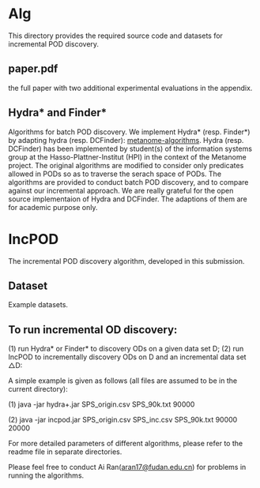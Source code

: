 # Alg
This directory provides the required source code and datasets for incremental POD discovery.

## paper.pdf
the full paper with two additional experimental evaluations in the appendix.

## Hydra* and Finder*
Algorithms for batch POD discovery. We implement Hydra* (resp. Finder*) by adapting hydra (resp. DCFinder): [metanome-algorithms](https://github.com/HPI-Information-Systems/metanome-algorithms).
Hydra (resp. DCFinder) has been implemented by student(s) of the information systems group at the Hasso-Plattner-Institut (HPI) in the context of the Metanome project. 
The original algorithms are modified to consider only predicates allowed in PODs so as to traverse the serach space of PODs. The algorithms are provided to conduct batch POD discovery, and to compare against our incremental approach. We are really grateful for the open source implementaion of Hydra and DCFinder. The adaptions of them are for academic purpose only.

# IncPOD
The incremental POD discovery algorithm, developed in this submission.

## Dataset
Example datasets.

## To run incremental OD discovery:
(1) run Hydra* or Finder* to discovery ODs on a given data set D;
(2) run IncPOD to incrementally discovery ODs on D and an incremental data set △D:

A simple example is given as follows (all files are assumed to be in the current directory):

(1) java -jar hydra+.jar SPS_origin.csv SPS_90k.txt 90000

(2) java -jar incpod.jar SPS_origin.csv SPS_inc.csv SPS_90k.txt 90000 20000

For more detailed parameters of different algorithms, please refer to the readme file in separate directories.

Please feel free to conduct Ai Ran(aran17@fudan.edu.cn) for problems in running the algorithms.
